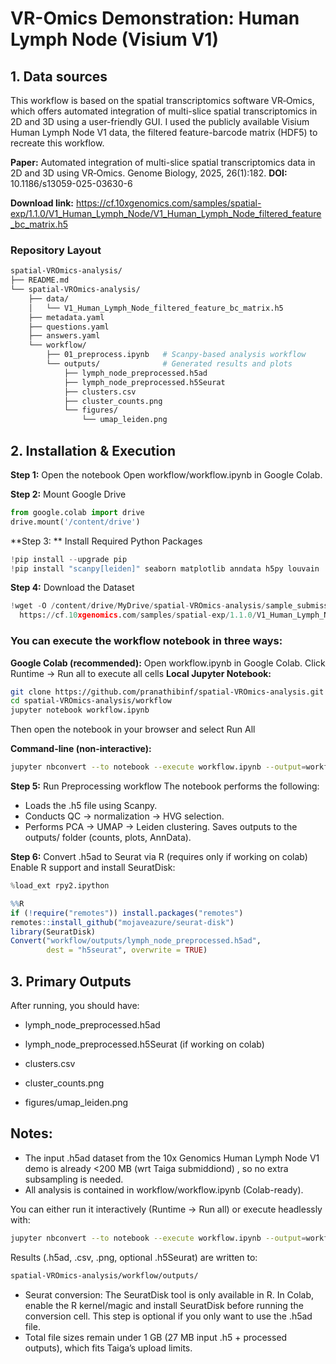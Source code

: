 # VR-Omics Demonstration: Human Lymph Node (Visium V1)
## 1. Data sources
This workflow is based on the spatial transcriptomics software VR‑Omics, which offers automated integration of multi-slice spatial transcriptomics in 2D and 3D using a user-friendly GUI.
I used the publicly available Visium Human Lymph Node V1 data, the filtered feature-barcode matrix (HDF5) to recreate this workflow.

**Paper:** Automated integration of multi-slice spatial transcriptomics data in 2D and 3D using VR‑Omics.
Genome Biology, 2025, 26(1):182. 
**DOI:** 10.1186/s13059-025-03630-6 

**Download link:**
https://cf.10xgenomics.com/samples/spatial-exp/1.1.0/V1_Human_Lymph_Node/V1_Human_Lymph_Node_filtered_feature_bc_matrix.h5

### Repository Layout
```bash
spatial-VROmics-analysis/
├── README.md
└── spatial-VROmics-analysis/
    ├── data/
    │   └── V1_Human_Lymph_Node_filtered_feature_bc_matrix.h5
    ├── metadata.yaml
    ├── questions.yaml
    ├── answers.yaml
    └── workflow/
        ├── 01_preprocess.ipynb   # Scanpy-based analysis workflow
        └── outputs/              # Generated results and plots
            ├── lymph_node_preprocessed.h5ad
            ├── lymph_node_preprocessed.h5Seurat  
            ├── clusters.csv
            ├── cluster_counts.png
            └── figures/
                └── umap_leiden.png
```
## 2. Installation & Execution
**Step 1:** Open the notebook
Open workflow/workflow.ipynb in Google Colab.

**Step 2:** Mount Google Drive
```python
from google.colab import drive
drive.mount('/content/drive')
```
**Step 3: ** Install Required Python Packages
```python
!pip install --upgrade pip
!pip install "scanpy[leiden]" seaborn matplotlib anndata h5py louvain
```
**Step 4:** Download the Dataset
```python
!wget -O /content/drive/MyDrive/spatial-VROmics-analysis/sample_submission/data/V1_Human_Lymph_Node_filtered_feature_bc_matrix.h5 \
  https://cf.10xgenomics.com/samples/spatial-exp/1.1.0/V1_Human_Lymph_Node/V1_Human_Lymph_Node_filtered_feature_bc_matrix.h5
```
### You can execute the workflow notebook in three ways:
**Google Colab (recommended):** Open workflow.ipynb in Google Colab. Click Runtime → Run all to execute all cells
**Local Jupyter Notebook:** 
```bash
git clone https://github.com/pranathibinf/spatial-VROmics-analysis.git
cd spatial-VROmics-analysis/workflow
jupyter notebook workflow.ipynb
```
Then open the notebook in your browser and select Run All

**Command-line (non-interactive):** 
```bash
jupyter nbconvert --to notebook --execute workflow.ipynb --output=workflow_executed.ipynb
```
**Step 5:** Run Preprocessing workflow
The notebook performs the following:
- Loads the .h5 file using Scanpy.
- Conducts QC → normalization → HVG selection.
- Performs PCA → UMAP → Leiden clustering.
Saves outputs to the outputs/ folder (counts, plots, AnnData).

**Step 6:** Convert .h5ad to Seurat via R (requires only if working on colab)
Enable R support and install SeuratDisk:
```python
%load_ext rpy2.ipython
```
```R
%%R
if (!require("remotes")) install.packages("remotes")
remotes::install_github("mojaveazure/seurat-disk")
library(SeuratDisk)
Convert("workflow/outputs/lymph_node_preprocessed.h5ad",
        dest = "h5seurat", overwrite = TRUE)
```
## 3. Primary Outputs

After running, you should have:

- lymph_node_preprocessed.h5ad

- lymph_node_preprocessed.h5Seurat (if working on colab)

- clusters.csv

- cluster_counts.png

- figures/umap_leiden.png

## Notes:
- The input .h5ad dataset from the 10x Genomics Human Lymph Node V1 demo is already <200 MB (wrt Taiga submiddiond) , so no extra subsampling is needed. 
- All analysis is contained in workflow/workflow.ipynb (Colab-ready). 

You can either run it interactively (Runtime → Run all) or execute headlessly with:
```bash
jupyter nbconvert --to notebook --execute workflow.ipynb --output=workflow_executed.ipynb
```

Results (.h5ad, .csv, .png, optional .h5Seurat) are written to:
```bash
spatial-VROmics-analysis/workflow/outputs/
```

- Seurat conversion: The SeuratDisk tool is only available in R. In Colab, enable the R kernel/magic and install SeuratDisk before running the conversion cell. This step is optional if you only want to use the .h5ad file.
- Total file sizes remain under 1 GB (27 MB input .h5 + processed outputs), which fits Taiga’s upload limits.
